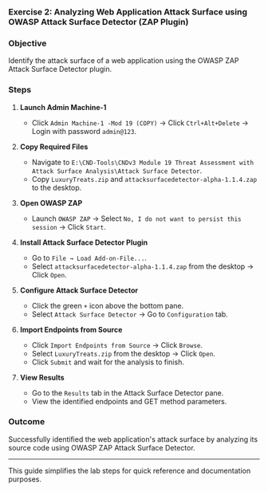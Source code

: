 ### Exercise 2: Analyzing Web Application Attack Surface using OWASP Attack Surface Detector (ZAP Plugin)

### Objective
Identify the attack surface of a web application using the OWASP ZAP Attack Surface Detector plugin.

### Steps

1. **Launch Admin Machine-1**
   - Click `Admin Machine-1 -Mod 19 (COPY)` → Click `Ctrl+Alt+Delete` → Login with password `admin@123`.
   
2. **Copy Required Files**
   - Navigate to `E:\CND-Tools\CNDv3 Module 19 Threat Assessment with Attack Surface Analysis\Attack Surface Detector`.
   - Copy `LuxuryTreats.zip` and `attacksurfacedetector-alpha-1.1.4.zap` to the desktop.

3. **Open OWASP ZAP**
   - Launch `OWASP ZAP` → Select `No, I do not want to persist this session` → Click `Start`.

4. **Install Attack Surface Detector Plugin**
   - Go to `File → Load Add-on-File...`.
   - Select `attacksurfacedetector-alpha-1.1.4.zap` from the desktop → Click `Open`.

5. **Configure Attack Surface Detector**
   - Click the green `+` icon above the bottom pane.
   - Select `Attack Surface Detector` → Go to `Configuration` tab.

6. **Import Endpoints from Source**
   - Click `Import Endpoints from Source` → Click `Browse`.
   - Select `LuxuryTreats.zip` from the desktop → Click `Open`.
   - Click `Submit` and wait for the analysis to finish.

7. **View Results**
   - Go to the `Results` tab in the Attack Surface Detector pane.
   - View the identified endpoints and GET method parameters.

### Outcome
Successfully identified the web application's attack surface by analyzing its source code using OWASP ZAP Attack Surface Detector.

---
This guide simplifies the lab steps for quick reference and documentation purposes.

